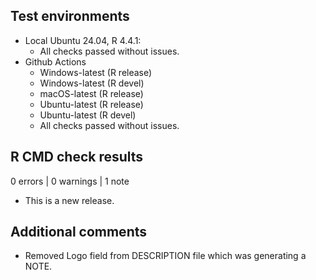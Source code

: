 ## Test environments

- Local Ubuntu 24.04, R 4.4.1:
    - All checks passed without issues.
- Github Actions
    - Windows-latest (R release)
    - Windows-latest (R devel)
    - macOS-latest (R release)
    - Ubuntu-latest (R release)
    - Ubuntu-latest (R devel)
    - All checks passed without issues.

## R CMD check results

0 errors | 0 warnings | 1 note

* This is a new release.

## Additional comments

* Removed Logo field from DESCRIPTION file which was generating a NOTE.